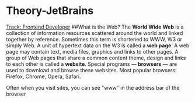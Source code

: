 # Theory-JetBrains
 [Track: Frontend Developer](https://hyperskill.org/tracks/5)
##What is the Web?
The **World Wide Web** is a collection of information resources scattered around the world and linked together by reference. Sometimes this term is shortened to WWW, W3 or simply Web.
A unit of hypertext data on the W3 is called a **web page**. A web page may contain text, media files, graphics and links to other pages.
A group of Web pages that share a common content theme, design and links to each other is called a **website**. Special programs — **browsers** — are used to download and browse these websites. Most popular browsers: Firefox, Chrome, Opera, Safari.

Often when you visit sites, you can see "www" in the address bar of the browser
